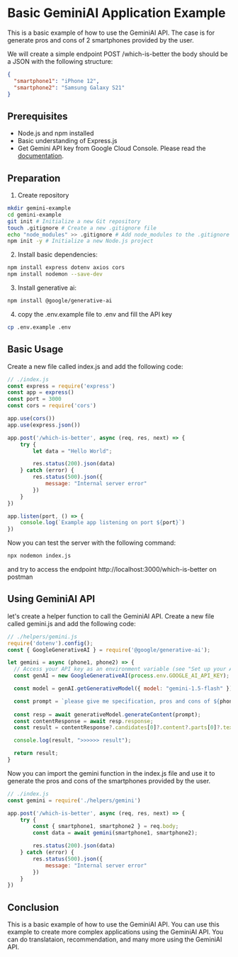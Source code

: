 # Basic GeminiAI Application Example

This is a basic example of how to use the GeminiAI API. The case is for generate pros and cons of 2 smartphones provided by the user.

We will create a simple endpoint POST /which-is-better the body should be a JSON with the following structure:
```json
{
  "smartphone1": "iPhone 12",
  "smartphone2": "Samsung Galaxy S21"
}
```

## Prerequisites


* Node.js and npm installed
* Basic understanding of Express.js
* Get Gemini API key from Google Cloud Console. Please read the  [documentation](https://ai.google.dev/gemini-api/docs/quickstart?lang=node).

## Preparation

1. Create repository
```sh
mkdir gemini-example 
cd gemini-example 
git init # Initialize a new Git repository
touch .gitignore # Create a new .gitignore file
echo "node_modules" >> .gitignore # Add node_modules to the .gitignore file
npm init -y # Initialize a new Node.js project
```

2. Install basic dependencies:
```sh
npm install express dotenv axios cors
npm install nodemon --save-dev
```

3. Install generative ai:

```sh
npm install @google/generative-ai
```

4. copy the .env.example file to .env and fill the API key

```sh
cp .env.example .env
```

## Basic Usage

Create a new file called index.js and add the following code:
```js
// ./index.js
const express = require('express')
const app = express()
const port = 3000
const cors = require('cors')

app.use(cors())
app.use(express.json())

app.post('/which-is-better', async (req, res, next) => {
    try {
        let data = "Hello World";

        res.status(200).json(data)
    } catch (error) {
        res.status(500).json({
            message: "Internal server error"
        })
    }
})

app.listen(port, () => {
    console.log(`Example app listening on port ${port}`)
})
```

Now you can test the server with the following command:
```sh
npx nodemon index.js
```

and try to access the endpoint http://localhost:3000/which-is-better on postman

## Using GeminiAI API

let's create a helper function to call the GeminiAI API. Create a new file called gemini.js and add the following code:
```js
// ./helpers/gemini.js
require('dotenv').config();
const { GoogleGenerativeAI } = require('@google/generative-ai');

let gemini = async (phone1, phone2) => {
  // Access your API key as an environment variable (see "Set up your API key" above)
  const genAI = new GoogleGenerativeAI(process.env.GOOGLE_AI_API_KEY);

  const model = genAI.getGenerativeModel({ model: "gemini-1.5-flash" });

  const prompt = `please give me specification, pros and cons of ${phone1} vs ${phone2}`;
  
  const resp = await generativeModel.generateContent(prompt);
  const contentResponse = await resp.response;
  const result = contentResponse?.candidates[0]?.content?.parts[0]?.text;

  console.log(result, ">>>>>> result");

  return result;
}
```

Now you can import the gemini function in the index.js file and use it to generate the pros and cons of the smartphones provided by the user.

```js
// ./index.js
const gemini = require('./helpers/gemini')

app.post('/which-is-better', async (req, res, next) => {
    try {
        const { smartphone1, smartphone2 } = req.body;
        const data = await gemini(smartphone1, smartphone2);

        res.status(200).json(data)
    } catch (error) {
        res.status(500).json({
            message: "Internal server error"
        })
    }
})
```

## Conclusion

This is a basic example of how to use the GeminiAI API. You can use this example to create more complex applications using the GeminiAI API. You can do translataion, recommendation, and many more using the GeminiAI API.
